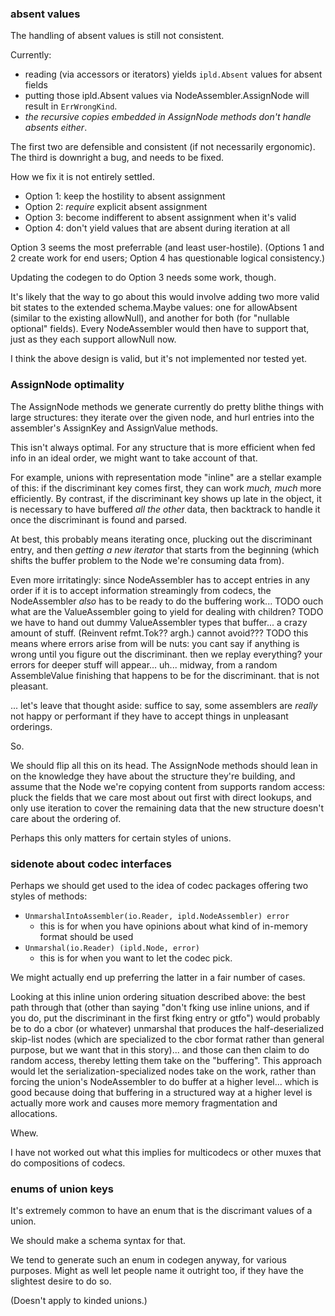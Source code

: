 
### absent values

The handling of absent values is still not consistent.

Currently:

- reading (via accessors or iterators) yields `ipld.Absent` values for absent fields
- putting those ipld.Absent values via NodeAssembler.AssignNode will result in `ErrWrongKind`.
- *the recursive copies embedded in AssignNode methods don't handle absents either*.

The first two are defensible and consistent (if not necessarily ergonomic).
The third is downright a bug, and needs to be fixed.

How we fix it is not entirely settled.

- Option 1: keep the hostility to absent assignment
- Option 2: *require* explicit absent assignment
- Option 3: become indifferent to absent assignment when it's valid
- Option 4: don't yield values that are absent during iteration at all

Option 3 seems the most preferrable (and least user-hostile).
(Options 1 and 2 create work for end users;
Option 4 has questionable logical consistency.)

Updating the codegen to do Option 3 needs some work, though.

It's likely that the way to go about this would involve adding two more valid
bit states to the extended schema.Maybe values: one for allowAbsent (similar to
the existing allowNull), and another for both (for "nullable optional" fields).
Every NodeAssembler would then have to support that, just as they each support allowNull now.

I think the above design is valid, but it's not implemented nor tested yet.


### AssignNode optimality

The AssignNode methods we generate currently do pretty blithe things with large structures:
they iterate over the given node, and hurl entries into the assembler's AssignKey and AssignValue methods.

This isn't always optimal.
For any structure that is more efficient when fed info in an ideal order, we might want to take account of that.

For example, unions with representation mode "inline" are a stellar example of this:
if the discriminant key comes first, they can work *much, much* more efficiently.
By contrast, if the discriminant key shows up late in the object, it is necessary to
have buffered *all the other* data, then backtrack to handle it once the discriminant is found and parsed.

At best, this probably means iterating once, plucking out the discriminant entry,
and then *getting a new iterator* that starts from the beginning (which shifts
the buffer problem to the Node we're consuming data from).

Even more irritatingly: since NodeAssembler has to accept entries in any order
if it is to accept information streamingly from codecs, the NodeAssembler
*also* has to be ready to do the buffering work...
TODO ouch what are the ValueAssembler going to yield for dealing with children?
TODO we have to hand out dummy ValueAssembler types that buffer... a crazy amount of stuff.  (Reinvent refmt.Tok??  argh.)  cannot avoid???
TODO this means where errors arise from will be nuts: you cant say if anything is wrong until you figure out the discriminant.  then we replay everything?  your errors for deeper stuff will appear... uh... midway, from a random AssembleValue finishing that happens to be for the discriminant.  that is not pleasant.

... let's leave that thought aside: suffice to say, some assemblers are *really*
not happy or performant if they have to accept things in unpleasant orderings.

So.

We should flip all this on its head.  The AssignNode methods should lean in
on the knowledge they have about the structure they're building, and assume
that the Node we're copying content from supports random access:
pluck the fields that we care most about out first with direct lookups,
and only use iteration to cover the remaining data that the new structure
doesn't care about the ordering of.

Perhaps this only matters for certain styles of unions.


### sidenote about codec interfaces

Perhaps we should get used to the idea of codec packages offering two styles of methods:

- `UnmarshalIntoAssembler(io.Reader, ipld.NodeAssembler) error`
	- this is for when you have opinions about what kind of in-memory format should be used
- `Unmarshal(io.Reader) (ipld.Node, error)`
	- this is for when you want to let the codec pick.

We might actually end up preferring the latter in a fair number of cases.

Looking at this inline union ordering situation described above:
the best path through that (other than saying "don't fking use inline unions,
and if you do, put the discriminant in the first fking entry or gtfo") would probably be
to do a cbor (or whatever) unmarshal that produces the half-deserialized skip-list nodes
(which are specialized to the cbor format rather than general purpose, but we want that in this story)...
and those can then claim to do random access, thereby letting them take on the "buffering".
This approach would let the serialization-specialized nodes take on the work,
rather than forcing the union's NodeAssembler to do buffer at a higher level...
which is good because doing that buffering in a structured way at a higher level
is actually more work and causes more memory fragmentation and allocations.

Whew.

I have not worked out what this implies for multicodecs or other muxes that do compositions of codecs.


### enums of union keys

It's extremely common to have an enum that is the discrimant values of a union.

We should make a schema syntax for that.

We tend to generate such an enum in codegen anyway, for various purposes.
Might as well let people name it outright too, if they have the slightest desire to do so.

(Doesn't apply to kinded unions.)
